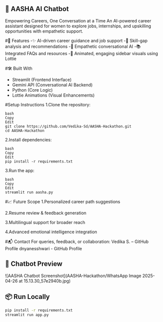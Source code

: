 ## 🌸 AASHA AI Chatbot
Empowering Careers, One Conversation at a Time
An AI-powered career assistant designed for women to explore jobs, internships, and upskilling opportunities with empathetic support.


#🚀 Features
-✨ AI-driven career guidance and job support
-🎯 Skill-gap analysis and recommendations
-💬 Empathetic conversational AI
-📚 Integrated FAQs and resources
-🎨 Animated, engaging sidebar visuals using Lottie

#🛠️ Built With
- Streamlit (Frontend Interface)
- Gemini API (Conversational AI Backend)
- Python (Core Logic)
- Lottie Animations (Visual Enhancements)

#Setup Instructions
1.Clone the repository:

    bash
    Copy
    Edit
    git clone https://github.com/Vedika-Sd/AASHA-Hackathon.git
    cd AASHA-Hackathon

2.Install dependencies:

    bash
    Copy
    Edit
    pip install -r requirements.txt

3.Run the app:

    bash
    Copy
    Edit
    streamlit run aasha.py

#📈 Future Scope
1.Personalized career path suggestions

2.Resume review & feedback generation

3.Multilingual support for broader reach

4.Advanced emotional intelligence integration

#📬 Contact
For queries, feedback, or collaboration:
Vedika S. – GitHub Profile
dnyanesshwari - GitHub Profile

## 📸 Chatbot Preview
![AASHA Chatbot Screenshot](AASHA-Hackathon/WhatsApp Image 2025-04-26 at 15.13.30_57e2940b.jpg)

## 📦 Run Locally

```bash
pip install -r requirements.txt
streamlit run app.py
 
